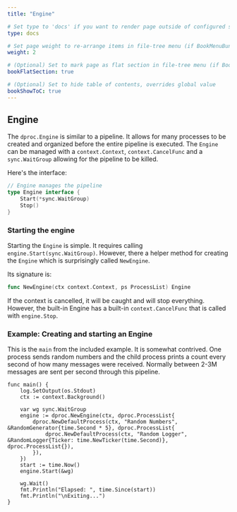 ```yaml
---
title: "Engine"

# Set type to 'docs' if you want to render page outside of configured section or if you render section other than 'docs'
type: docs

# Set page weight to re-arrange items in file-tree menu (if BookMenuBundle not set)
weight: 2

# (Optional) Set to mark page as flat section in file-tree menu (if BookMenuBundle not set)
bookFlatSection: true

# (Optional) Set to hide table of contents, overrides global value
bookShowToC: true
---
```


## **Engine**

The `dproc.Engine` is similar to a pipeline. It allows for many processes to be created and organized before the entire pipeline is executed. The `Engine` can be managed with a `context.Context`, `context.CancelFunc` and a `sync.WaitGroup` allowing for the pipeline to be killed.

Here's the interface:

```go
// Engine manages the pipeline
type Engine interface {
	Start(*sync.WaitGroup)
	Stop()
}
```

### Starting the engine

Starting the `Engine` is simple. It requires calling `engine.Start(sync.WaitGroup)`. However, there a helper method for creating the `Engine` which is surprisingly called `NewEngine`.

Its signature is:

```go
func NewEngine(ctx context.Context, ps ProcessList) Engine
```

If the context is cancelled, it will be caught and will stop everything. However, the built-in Engine has a built-in `context.CancelFunc` that is called with `engine.Stop`. 

### Example: Creating and starting an Engine

This is the `main` from the included example. It is somewhat contrived. One process sends random numbers and the child process prints a count every second of how many messages were received. Normally between 2-3M messages are sent per second through this pipeline.

```
func main() {
	log.SetOutput(os.Stdout)
	ctx := context.Background()

	var wg sync.WaitGroup
	engine := dproc.NewEngine(ctx, dproc.ProcessList{
		dproc.NewDefaultProcess(ctx, "Random Numbers", &RandomGenerator{time.Second * 5}, dproc.ProcessList{
			dproc.NewDefaultProcess(ctx, "Random Logger", &RandomLogger{Ticker: time.NewTicker(time.Second)}, dproc.ProcessList{}),
		}),
	})
	start := time.Now()
	engine.Start(&wg)

	wg.Wait()
	fmt.Println("Elapsed: ", time.Since(start))
	fmt.Println("\nExiting...")
}
```
